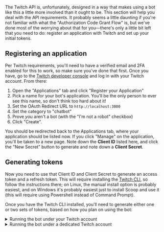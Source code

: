 The Twitch API is, unfortunately, designed in a way that makes using a bot like this a little more involved than it ought to be. This section will help you deal with the API requirements. It probably seems a little daunting if you're not familiar with what the "Authorization Code Grant Flow" is, but we've done most of the worrying about that for you—there's only a little bit left that you need to do: register an application with Twitch and set up your initial tokens.

## Registering an application

Per Twitch requirements, you'll need to have a verified email and 2FA enabled for this to work, so make sure you've done that first. Once you have, go to the [Twitch developer console](https://dev.twitch.tv/console) and log in with your Twitch account. From there:

1. Open the "Applications" tab and click "Register your Application"
2. Pick a name for your bot's application. You'll be the only person to ever see this name, so don't think too hard about it!
3. Set the OAuth Redirect URL to `http://localhost:3000`
4. Set the category to "chatbot"
5. Prove *you* aren't a bot (with the "I'm not a robot" checkbox)
6. Click "Create".

You should be redirected back to the Applications tab, where your application should be listed now. If you click "Manage" on the application, you'll be taken to a new page. Note down the **Client ID** listed here, and click the "New Secret" button to generate and note down a **Client Secret**.

## Generating tokens

Now you need to use that Client ID and Client Secret to generate an access token and a refresh token. This will require installing the [Twitch CLI](https://dev.twitch.tv/docs/cli/), so follow the instructions there; on Linux, the manual install option is probably easiest, and on Windows it's probably easiest just to install Scoop and use it (this will require using Powershell instead of Command Prompt).

Once you have the Twitch CLI installed, you'll need to generate either one or two sets of tokens, based on how you plan on using the bot:

<details>
<summary>Running the bot under your Twitch account</summary>

This is the simpler of the two options, as it provides full functionality while only requiring one set of tokens. Just follow these steps:

1. Make sure you're logged into Twitch
2. In your terminal (or Powershell) window, run the command `twitch token -u -s "chat:read chat:edit moderator:read:chatters channel:read:subscriptions moderation:read channel:manage:redemptions channel:read:redemptions"`.
3. When prompted, enter your Client ID and Client Secret from earlier. You'll need these again when you're configuring the bot, so don't get rid of them!
   - Pasting into a terminal window usually requires right clicking instead of pressing Control+V; Control+V has a different meaning inside a terminal window.
4. Authorize your application to access your account in your browser, when it opens an authorization page.
5. The Twitch CLI will output a **User Access Token** and a **Refresh Token**. Note these down too!


</details>

<details>
<summary>Running the bot under a dedicated Twitch account</summary>

This option is more complicated, as it requires two sets of tokens. While you *can* configure the bot only with its own token, if you don't also provide a token for your own Twitch account, you'll be missing some functionality: specifically, getting the lists of your subscribers and moderators requires a broadcaster token. Without those lists, someone lurking in chat will be noticed by the bot, but won't be counted by the bot as a subscriber/moderator until they speak in chat. This means that `!subnext` (etc) and the subscriber multiplier for weighted next and weighted random will not apply until they speak in chat. In addition, the channel point functionality relies on a broadcaster token. As such, we strongly recommend providing both tokens.

To generate your tokens:

1. Log in to the Twitch website with your broadcaster account.
2. In your terminal (or Powershell window), run the command `twitch token -u -s "moderator:read:chatters channel:read:subscriptions moderation:read channel:manage:redemptions channel:read:redemptions"`.
3. When prompted, enter your Client ID and Client Secret from earlier. You'll need these again when you're configuring the bot, so don't get rid of them!
   - Pasting into a terminal window usually requires right clicking instead of pressing Control+V; Control+V has a different meaning inside a terminal window.
4. Authorize your application to access your account in your browser, when it opens an authorization page.
5. The Twitch CLI will output a **User Access Token** and a **Refresh Token**. Note these down; these are your broadcaster tokens, and will be used to populate `tokens.broadcaster.json` later.
6. Log out of the Twitch website, then log back in with your dedicated bot account.
7. Run `twitch token -u -s "chat:read chat:edit"`.
8. Authorize your application to access your bot account.
9. Note down the new User Access Token and Refresh Token. These are your bot tokens, and will be used in `tokens.json`.


</details>

